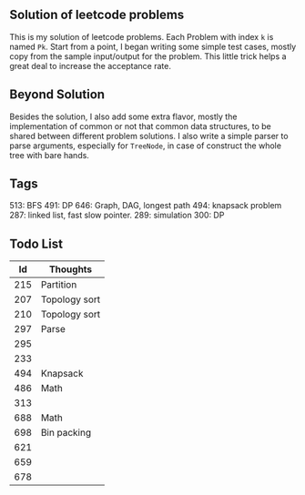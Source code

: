 ## Solution of leetcode problems
This is my solution of leetcode problems. Each Problem with index `k` is named `Pk`. Start from a point, I began writing some simple test cases, mostly copy from the sample input/output for the problem. This little trick helps a great deal to increase the acceptance rate. 
## Beyond Solution
Besides the solution, I also add some extra flavor, mostly the implementation of common or not that common data structures, to be shared between different problem solutions. I also write a simple parser to parse arguments, especially for `TreeNode`, in case of construct the whole tree with bare hands.
## Tags
513: BFS
491: DP
646: Graph, DAG, longest path
494: knapsack problem
287: linked list, fast slow pointer.
289: simulation
300: DP 
## Todo List
Id  | Thoughts
--- | -------
215 | Partition
207 | Topology sort
210 | Topology sort
297 | Parse
295 | 
233 |
494 | Knapsack
486 | Math
313 | 
688 | Math
698 | Bin packing
621 | 
659 |
678 | 